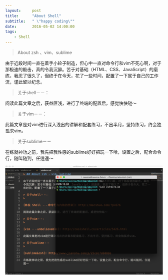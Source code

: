 ```yaml
---
layout:     post
title:      "About Shell"
subtitle:   " \"happy coding\""
date:       2016-05-02 14:00:00
tags:
    - Shell
---
```

>  About zsh 、vim、sublime

由于近段时间一直在着手小轮子制造，但心中一直对命令行和vim不死心啊，对于那极速的敲击，真的令我沉醉。苦于对基础（HTML、CSS、JavaScript）的磨练，我忍了很久了，但终于在今天，花了一些时间，配置了一下属于自己的工作流，谨此留以纪念。

> 关于shell－－：
>

[终极 Shell​ －－命令行与内核的桥梁]: http://macshuo.com/?p=676

阅读此篇文章之后，获益匪浅，进行了终端的配置后，感觉快快哒～

> 关于vim－－：
>

[vim －－unbelievable​]: http://coolshell.cn/articles/5426.html

此篇文章是对vim进行深入浅出的讲解和配套练习，不出半月，坚持练习，终会独孤求vim。

> 关于sublime－－
>

[sublime&zsh​]: http://www.jianshu.com/p/25cdc7d608bb

在练就神功之前，我先把我性感的sublime好好把玩一下哈，设置之后，配合命令行，随叫随到，任逍遥～

![](https://raw.githubusercontent.com/Selvin11/selvin.github.io/gh-pages/img/%20shell.png)













